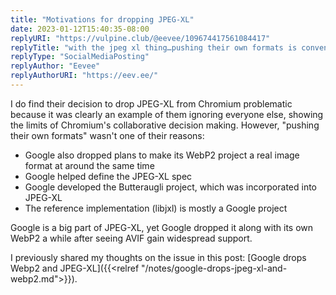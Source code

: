 ```yaml
---
title: "Motivations for dropping JPEG-XL"
date: 2023-01-12T15:40:35-08:00
replyURI: "https://vulpine.club/@eevee/109674417561084417"
replyTitle: "with the jpeg xl thing…pushing their own formats is convenient for their other products"
replyType: "SocialMediaPosting"
replyAuthor: "Eevee"
replyAuthorURI: "https://eev.ee/"
---
```


I do find their decision to drop JPEG-XL from Chromium problematic because it was clearly an example of them ignoring everyone else, showing the limits of Chromium's  collaborative decision making. However, "pushing their own formats" wasn't one of their reasons:

- Google also dropped plans to make its WebP2 project a real image format at around the same time
- Google helped define the JPEG-XL spec
- Google developed the Butteraugli project, which was incorporated into JPEG-XL
- The reference implementation (libjxl) is mostly a Google project

Google is a big part of JPEG-XL, yet Google dropped it along with its own WebP2 a while after seeing AVIF gain widespread support.

I previously shared my thoughts on the issue in this post: [Google drops Webp2 and JPEG-XL]({{<relref "/notes/google-drops-jpeg-xl-and-webp2.md">}}).
